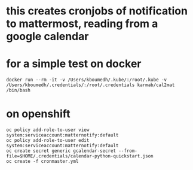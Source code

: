 
# this creates cronjobs of notification to mattermost, reading from a google calendar


# for a simple test on docker 
```
docker run --rm -it -v /Users/kboumedh/.kube/:/root/.kube -v /Users/kboumedh/.credentials/:/root/.credentials karmab/cal2mat /bin/bash
```

# on openshift

```
oc policy add-role-to-user view system:serviceaccount:matternotify:default
oc policy add-role-to-user edit system:serviceaccount:matternotify:default
oc create secret generic gcalendar-secret --from-file=$HOME/.credentials/calendar-python-quickstart.json
oc create -f cronmaster.yml
```
